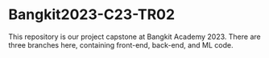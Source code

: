 # Bangkit2023-C23-TR02
This repository is our project capstone at Bangkit Academy 2023.
There are three branches here, containing front-end, back-end, and ML code.
